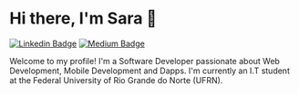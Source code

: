 # Hi there, I'm Sara 👋
[![Linkedin Badge](https://img.shields.io/badge/-santanasara-blue?style=flat&logo=Linkedin&logoColor=white&link=https://www.linkedin.com/in/santanasara/)](https://www.linkedin.com/in/santanasara/)
[![Medium Badge](https://img.shields.io/badge/-@santanasara-000000?style=flat&labelColor=000000&logo=Medium&link=https://medium.com/@sarabmds)](https://medium.com/@_jessicalim)

Welcome to my profile! I'm a Software Developer passionate about Web Development, Mobile Development and Dapps. I'm currently an I.T student at the Federal University of Rio Grande do Norte (UFRN).



